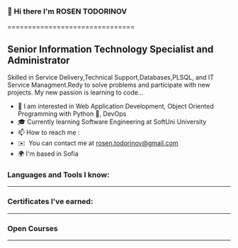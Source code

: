 ### 👋 Hi there I'm ROSEN TODORINOV
===============================

Senior Information Technology Specialist and Administrator
----------------------------------------------------------
Skilled in Service Delivery,Technical Support,Databases,PLSQL, and IT Service Managment.Redy to solve problems and participate with new projects.
My new passion is learning to code...

* 👀 I am interested in Web Application Development, Object Oriented Programming with Python 🐍, DevOps
* 🎓 Currently learning Software Engineering at SoftUni University
* 📫 How to reach me :
* ✉️  You can contact me at [rosen.todorinov@gmail.com](mailto:rosen.todorinov@gmail.com)
* 🌍  I'm based in Sofia

### Languages and Tools I know:
----------------------------------------------------------

### Certificates I've earned:
----------------------------------------------------------

### Open Courses
----------------------------------------------------------
<!--
**RTodorinov/RTodorinov** is a ✨ _special_ ✨ repository because its `README.md` (this file) appears on your GitHub profile.

Here are some ideas to get you started:

- 🔭 I’m currently working on ...
- 🌱 I’m currently learning ...
- 👯 I’m looking to collaborate on ...
- 🤔 I’m looking for help with ...
- 💬 Ask me about ...
- 📫 How to reach me: ...
- 😄 Pronouns: ...
- ⚡ Fun fact: ...
-->
